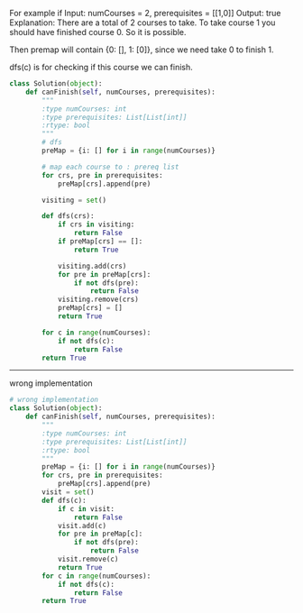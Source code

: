 For example if 
Input: numCourses = 2, prerequisites = [[1,0]]
Output: true
Explanation: There are a total of 2 courses to take. 
To take course 1 you should have finished course 0. So it is possible.

Then premap will contain {0: [], 1: [0]}, since we need take 0 to finish 1.

dfs(c) is for checking if this course we can finish.


```python
class Solution(object):
    def canFinish(self, numCourses, prerequisites):
        """
        :type numCourses: int
        :type prerequisites: List[List[int]]
        :rtype: bool
        """
        # dfs
        preMap = {i: [] for i in range(numCourses)}

        # map each course to : prereq list
        for crs, pre in prerequisites:
            preMap[crs].append(pre)

        visiting = set()

        def dfs(crs):
            if crs in visiting:
                return False
            if preMap[crs] == []:
                return True

            visiting.add(crs)
            for pre in preMap[crs]:
                if not dfs(pre):
                    return False
            visiting.remove(crs)
            preMap[crs] = []
            return True

        for c in range(numCourses):
            if not dfs(c):
                return False
        return True
```
___
wrong implementation
```python
# wrong implementation
class Solution(object):
    def canFinish(self, numCourses, prerequisites):
        """
        :type numCourses: int
        :type prerequisites: List[List[int]]
        :rtype: bool
        """
        preMap = {i: [] for i in range(numCourses)}
        for crs, pre in prerequisites:
            preMap[crs].append(pre)
        visit = set()
        def dfs(c):
            if c in visit:
                return False
            visit.add(c)
            for pre in preMap[c]:
                if not dfs(pre):
                    return False
            visit.remove(c)
            return True
        for c in range(numCourses):
            if not dfs(c):
                return False
        return True
```

